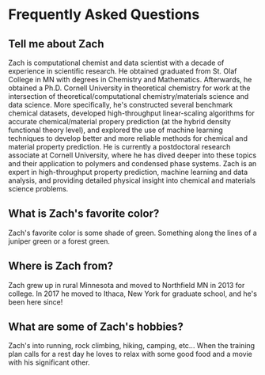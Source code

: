 # Frequently Asked Questions

## Tell me about Zach
Zach is computational chemist and data scientist with a decade of experience in scientific research. He obtained graduated from St. Olaf College in MN with degrees in Chemistry and Mathematics. Afterwards, he obtained a Ph.D. Cornell University in theoretical chemistry for work at the intersection of theoretical/computational chemistry/materials science and data science. More specifically, he's constructed several benchmark chemical datasets, developed high-throughput linear-scaling algorithms for accurate chemical/material propery prediction (at the hybrid density functional theory level), and explored the use of machine learning techniques to develop better and more reliable methods for chemical and material property prediction. He is currently a postdoctoral research associate at Cornell University, where he has dived deeper into these topics and their application to polymers and condensed phase systems. Zach is an expert in high-throughput property prediction, machine learning and data analysis, and providing detailed physical insight into chemical and materials science problems. 

## What is Zach's favorite color?
Zach's favorite color is some shade of green. Something along the lines of a juniper green or a forest green.

## Where is Zach from?
Zach grew up in rural Minnesota and moved to Northfield MN in 2013 for college. In 2017 he moved to Ithaca, New York for graduate school, and he's been here since!

## What are some of Zach's hobbies?
Zach's into running, rock climbing, hiking, camping, etc... When the training plan calls for a rest day he loves to relax with some good food and a movie with his significant other.

